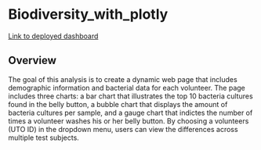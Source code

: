 # Biodiversity_with_plotly

[Link to deployed dashboard](https://odellrb.github.io/Biodiversity_with_plotly/)

## Overview
The goal of this analysis is to create a dynamic web page that includes demographic information and bacterial data for each volunteer. The page includes three charts: a bar chart that illustrates the top 10 bacteria cultures found in the belly button, a bubble chart that displays the amount of bacteria cultures per sample, and a gauge chart that indictes the number of times a volunteer washes his or her belly button. By choosing a volunteers (UTO ID) in the dropdown menu, users can view the differences across multiple test subjects.
